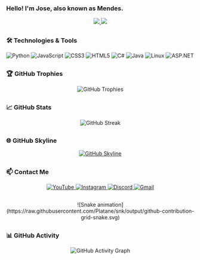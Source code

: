 ### Hello! I'm Jose, also known as Mendes.

<div align="center">
  <a href="https://github.com/Mendes1416">
    <img height="180em" src="https://github-readme-stats.vercel.app/api?username=Mendes1416&show_icons=true&theme=tokyonight&include_all_commits=true&count_private=true"/>
    <img height="180em" src="https://github-readme-stats.vercel.app/api/top-langs/?username=Mendes1416&layout=compact&langs_count=7&theme=tokyonight"/>
  </a>
</div>


##


### 🛠️ Technologies & Tools

![Python](https://img.shields.io/badge/-Python-333?style=for-the-badge&logo=python)
![JavaScript](https://img.shields.io/badge/-JavaScript-333?style=for-the-badge&logo=javascript)
![CSS3](https://img.shields.io/badge/-CSS3-333?style=for-the-badge&logo=css3)
![HTML5](https://img.shields.io/badge/-HTML5-333?style=for-the-badge&logo=html5)
![C#](https://img.shields.io/badge/-C%23-333?style=for-the-badge&logo=c-sharp)
![Java](https://img.shields.io/badge/-Java-333?style=for-the-badge&logo=java)
![Linux](https://img.shields.io/badge/-Linux-333?style=for-the-badge&logo=linux)
![ASP.NET](https://img.shields.io/badge/-ASP.NET-333?style=for-the-badge&logo=dotnet)

##

### 🏆 GitHub Trophies

<div align="center">
  <img src="https://github-profile-trophy.vercel.app/?username=Mendes1416&theme=tokyonight&no-frame=true&column=7" alt="GitHub Trophies">
</div>

##

### 📈 GitHub Stats

<div align="center">
  <img src="https://github-readme-streak-stats.herokuapp.com/?user=Mendes1416&theme=tokyonight" alt="GitHub Streak">
</div>

##

### 🌐 GitHub Skyline

<div align="center">
  <a href="https://skyline.github.com/Mendes1416/2023">
    <img src="https://user-images.githubusercontent.com/20955511/199138068-0a7b7b75-a024-4f00-803f-30a2b6e3d7b0.png" alt="GitHub Skyline" height="300em">
  </a>
</div>

##

### 📫 Contact Me

<div align="center"> 
  <a href="https://www.youtube.com/channel/UCY_5nd28GUroo4oEc9M42hQ" target="_blank">
    <img src="https://img.shields.io/badge/YouTube-FF0000?style=for-the-badge&logo=youtube&logoColor=white" alt="YouTube">
  </a>
  <a href="https://www.instagram.com/josemendes14_/" target="_blank">
    <img src="https://img.shields.io/badge/-Instagram-%23E4405F?style=for-the-badge&logo=instagram&logoColor=white" alt="Instagram">
  </a>
  <a href="https://discordapp.com/users/766794615868751902" target="_blank">
    <img src="https://img.shields.io/badge/Discord-7289DA?style=for-the-badge&logo=discord&logoColor=white" alt="Discord">
  </a> 
  <a href="mailto:ja019627@gmail.com">
    <img src="https://img.shields.io/badge/-Gmail-%23333?style=for-the-badge&logo=gmail&logoColor=white" alt="Gmail">
  </a>
</div>

##

<div align="center">
  ![Snake animation](https://raw.githubusercontent.com/Platane/snk/output/github-contribution-grid-snake.svg)
</div>

##

### 📊 GitHub Activity

<div align="center">
  <img src="https://activity-graph.herokuapp.com/graph?username=Mendes1416&theme=tokyo-night&bg_color=1a1b27&color=63e6e2&line=63e6e2&point=ffffff&area=true" alt="GitHub Activity Graph">
</div>
